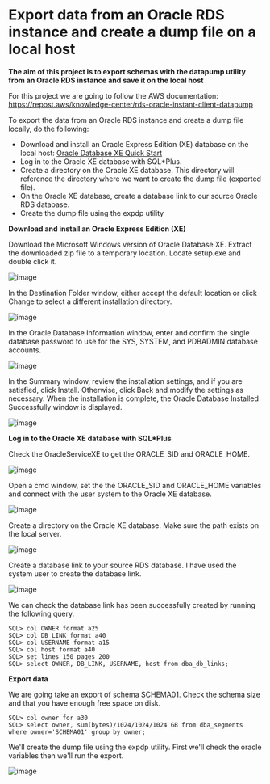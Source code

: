 # Export data from an Oracle RDS instance and create a dump file on a local host
<strong>The aim of this project is to export schemas with the datapump utility from an Oracle RDS instance and save it on the local host</strong>

For this project we are going to follow the AWS documentation: https://repost.aws/knowledge-center/rds-oracle-instant-client-datapump

To export the data from an Oracle RDS instance and create a dump file locally, do the following:
  - Download and install an Oracle Express Edition (XE) database on the local host: [Oracle Database XE Quick Start](https://www.oracle.com/za/database/technologies/appdev/xe/quickstart.html)
  - Log in to the Oracle XE database with SQL*Plus.
  - Create a directory on the Oracle XE database. This directory will reference the directory where we want to create the dump file (exported file).
  - On the Oracle XE database, create a database link to our source Oracle RDS database.
  - Create the dump file using the expdp utility

<strong>Download and install an Oracle Express Edition (XE)</strong>

Download the Microsoft Windows version of Oracle Database XE. Extract the downloaded zip file to a temporary location. Locate setup.exe and double click it.

![image](https://github.com/MyC1oudRepo/Repository/assets/151183434/f6f63d94-76df-4b52-9b3a-2f4ebb017b1a)

In the Destination Folder window, either accept the default location or click Change to select a different installation directory.

![image](https://github.com/MyC1oudRepo/Repository/assets/151183434/cbd190a9-59b7-417f-89fb-5e225420e08e)

In the Oracle Database Information window, enter and confirm the single database password to use for the SYS, SYSTEM, and PDBADMIN database accounts.

![image](https://github.com/MyC1oudRepo/Repository/assets/151183434/4c89ab4b-99c7-4993-b118-30fc6a2df6dd)

In the Summary window, review the installation settings, and if you are satisfied, click Install. Otherwise, click Back and modify the settings as necessary. When the installation is complete, the Oracle Database Installed Successfully window is displayed.

![image](https://github.com/MyC1oudRepo/Repository/assets/151183434/135aba69-101e-4124-b50e-ca899e81a222)


<strong>Log in to the Oracle XE database with SQL*Plus</strong>

Check the OracleServiceXE to get the ORACLE_SID and ORACLE_HOME.

![image](https://github.com/MyC1oudRepo/Repository/assets/151183434/5ba269d4-2b56-43e3-8206-744193486e90)

Open a cmd window, set the the ORACLE_SID and ORACLE_HOME variables and connect with the user system to the Oracle XE database.

![image](https://github.com/MyC1oudRepo/Repository/assets/151183434/84e5e541-f462-452e-aec1-ac2777fb15ea)

Create a directory on the Oracle XE database. Make sure the path exists on the local server.

![image](https://github.com/MyC1oudRepo/Repository/assets/151183434/0e4a3536-243b-4ec1-8d8e-b547b4b23e6e)


Create a database link to your source RDS database. I have used the system user to create the database link.

![image](https://github.com/MyC1oudRepo/Repository/assets/151183434/34ee610b-6349-4e35-95f7-0f245b6fcbb1)

We can check the database link has been successfully created by running the following query.

    SQL> col OWNER format a25
    SQL> col DB_LINK format a40
    SQL> col USERNAME format a15
    SQL> col host format a40
    SQL> set lines 150 pages 200
    SQL> select OWNER, DB_LINK, USERNAME, host from dba_db_links;

<strong>Export data</strong>

We are going take an export of schema SCHEMA01. Check the schema size and that you have enough free space on disk.

    SQL> col owner for a30
    SQL> select owner, sum(bytes)/1024/1024/1024 GB from dba_segments where owner='SCHEMA01' group by owner;


We'll create the dump file using the expdp utility. First we'll check the oracle variables then we'll run the export.

![image](https://github.com/MyC1oudRepo/Repository/assets/151183434/fe58ede4-8ab8-44ab-aeb1-2f9b627f1671)




